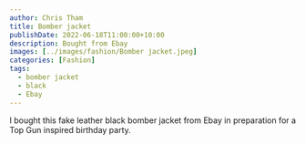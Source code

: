 ```yaml
---
author: Chris Tham
title: Bomber jacket
publishDate: 2022-06-18T11:00:00+10:00
description: Bought from Ebay
images: [../images/fashion/Bomber jacket.jpeg]
categories: [Fashion]
tags:
  - bomber jacket
  - black
  - Ebay
---
```


I bought this fake leather black bomber jacket from Ebay in preparation for
a Top Gun inspired birthday party.
